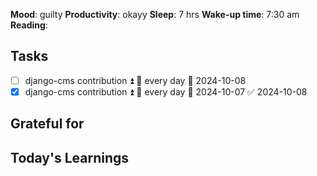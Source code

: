 **Mood**: guilty
**Productivity**: okayy
**Sleep**: 7 hrs
**Wake-up time**: 7:30 am
**Reading**: 

## Tasks
- [ ] django-cms contribution ⏫ 🔁 every day 📅 2024-10-08
- [x] django-cms contribution ⏫ 🔁 every day 📅 2024-10-07 ✅ 2024-10-08

## Grateful for


## Today's Learnings
